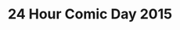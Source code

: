---
layout: story
title: 24 Hour Comic Day 2015
image: /assets/24hcd15/24hcdp
imageType: .png
pageNumber: 22
baseurl: /other/24hcd15/24hcd15
numPages: 24
---